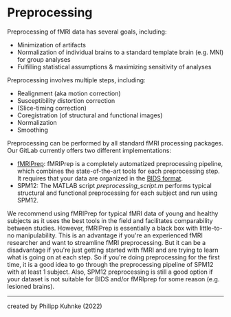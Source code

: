 # Preprocessing

Preprocessing of fMRI data has several goals, including:
- Minimization of artifacts
- Normalization of individual brains to a standard template brain (e.g. MNI) for group analyses
- Fulfilling statistical assumptions & maximizing sensitivity of analyses

Preprocessing involves multiple steps, including:
- Realignment (aka motion correction)
- Susceptibility distortion correction
- (Slice-timing correction)
- Coregistration (of structural and functional images)
- Normalization
- Smoothing

Preprocessing can be performed by all standard fMRI processing packages. Our GitLab currently offers two different implementations:
- [fMRIPrep](https://fmriprep.org/en/stable/): fMRIPrep is a completely automatized preprocessing pipeline, which combines the state-of-the-art tools for each preprocessing step. It requires that your data are organized in the [BIDS format](https://bids.neuroimaging.io/).
- SPM12: The MATLAB script *preprocessing_script.m* performs typical structural and functional preprocessing for each subject and run using SPM12. 

We recommend using fMRIPrep for typical fMRI data of young and healthy subjects as it uses the best tools in the field and facilitates comparability between studies. 
However, fMRIPrep is essentially a black box with little-to-no manipulability. This is an advantage if you're an experienced fMRI researcher and want to streamline fMRI preprocessing. But it can be a disadvantage if you're just getting started with fMRI and are trying to learn what is going on at each step. So if you're doing preprocessing for the first time, it is a good idea to go through the preprocessing pipeline of SPM12 with at least 1 subject. 
Also, SPM12 preprocessing is still a good option if your dataset is not suitable for BIDS and/or fMRIprep for some reason (e.g. lesioned brains). 

---
created by Philipp Kuhnke (2022)
